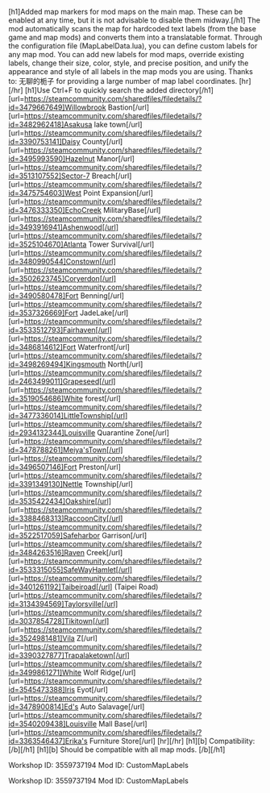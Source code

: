 [h1]Added map markers for mod maps on the main map. These can be enabled at any time, but it is not advisable to disable them midway.[/h1]
The mod automatically scans the map for hardcoded text labels (from the base game and map mods) and converts them into a translatable format.
Through the configuration file (MapLabelData.lua), you can define custom labels for any map mod. You can add new labels for mod maps, override existing labels, change their size, color, style, and precise position, and unify the appearance and style of all labels in the map mods you are using.
Thanks to: 无聊的栀子 for providing a large number of map label coordinates.
[hr][/hr]
[h1]Use Ctrl+F to quickly search the added directory[/h1]
[url=https://steamcommunity.com/sharedfiles/filedetails/?id=3479667649]Willowbrook Bastion[/url]
[url=https://steamcommunity.com/sharedfiles/filedetails/?id=3482962418]Asakusa lake town[/url]
[url=https://steamcommunity.com/sharedfiles/filedetails/?id=3390753141]Daisy County[/url]
[url=https://steamcommunity.com/sharedfiles/filedetails/?id=3495993590]Hazelnut Manor[/url]
[url=https://steamcommunity.com/sharedfiles/filedetails/?id=3513107552]Sector-7 Breach[/url]
[url=https://steamcommunity.com/sharedfiles/filedetails/?id=3475754603]West Point Expansion[/url]
[url=https://steamcommunity.com/sharedfiles/filedetails/?id=3476333350]EchoCreek MilitaryBase[/url]
[url=https://steamcommunity.com/sharedfiles/filedetails/?id=3493916941]Ashenwood[/url]
[url=https://steamcommunity.com/sharedfiles/filedetails/?id=3525104670]Atlanta Tower Survival[/url]
[url=https://steamcommunity.com/sharedfiles/filedetails/?id=3480990544]Constown[/url]
[url=https://steamcommunity.com/sharedfiles/filedetails/?id=3502623745]Coryerdon[/url]
[url=https://steamcommunity.com/sharedfiles/filedetails/?id=3490580478]Fort Benning[/url]
[url=https://steamcommunity.com/sharedfiles/filedetails/?id=3537326669]Fort JadeLake[/url]
[url=https://steamcommunity.com/sharedfiles/filedetails/?id=3533512793]Fairhaven[/url]
[url=https://steamcommunity.com/sharedfiles/filedetails/?id=3486814612]Fort Waterfront[/url]
[url=https://steamcommunity.com/sharedfiles/filedetails/?id=3498269494]Kingsmouth North[/url]
[url=https://steamcommunity.com/sharedfiles/filedetails/?id=2463499011]Grapeseed[/url]
[url=https://steamcommunity.com/sharedfiles/filedetails/?id=3519054686]White forest[/url]
[url=https://steamcommunity.com/sharedfiles/filedetails/?id=3477336014]LittleTownship[/url]
[url=https://steamcommunity.com/sharedfiles/filedetails/?id=2934132344]Louisville Quarantine Zone[/url]
[url=https://steamcommunity.com/sharedfiles/filedetails/?id=3478788261]Meiya'sTown[/url]
[url=https://steamcommunity.com/sharedfiles/filedetails/?id=3496507146]Fort Preston[/url]
[url=https://steamcommunity.com/sharedfiles/filedetails/?id=3391349130]Nettle Township[/url]
[url=https://steamcommunity.com/sharedfiles/filedetails/?id=3535422434]Oakshire[/url]
[url=https://steamcommunity.com/sharedfiles/filedetails/?id=3388468313]RaccoonCity[/url]
[url=https://steamcommunity.com/sharedfiles/filedetails/?id=3522517059]Safeharbor Garrison[/url]
[url=https://steamcommunity.com/sharedfiles/filedetails/?id=3484263516]Raven Creek[/url]
[url=https://steamcommunity.com/sharedfiles/filedetails/?id=3533315055]SafeWayHamlet[/url]
[url=https://steamcommunity.com/sharedfiles/filedetails/?id=3401261192]Taibeiroad[/url] (Taipei Road)
[url=https://steamcommunity.com/sharedfiles/filedetails/?id=3134394569]Taylorsville[/url]
[url=https://steamcommunity.com/sharedfiles/filedetails/?id=3037854728]Tikitown[/url]
[url=https://steamcommunity.com/sharedfiles/filedetails/?id=3524981481]Vila Z[/url]
[url=https://steamcommunity.com/sharedfiles/filedetails/?id=3390327877]Trapalaketown[/url]
[url=https://steamcommunity.com/sharedfiles/filedetails/?id=3499861271]White Wolf Ridge[/url]
[url=https://steamcommunity.com/sharedfiles/filedetails/?id=3545473388]Iris Eyot[/url]
[url=https://steamcommunity.com/sharedfiles/filedetails/?id=3478900814]Ed's Auto Salavage[/url]
[url=https://steamcommunity.com/sharedfiles/filedetails/?id=3540209438]Louisville Mall Base[/url]
[url=https://steamcommunity.com/sharedfiles/filedetails/?id=3363546437]Erika's Furniture Store[/url]
[hr][/hr]
[h1][b] Compatibility: [/b][/h1]
[h1][b] Should be compatible with all map mods. [/b][/h1]

Workshop ID: 3559737194
Mod ID: CustomMapLabels

Workshop ID: 3559737194
Mod ID: CustomMapLabels